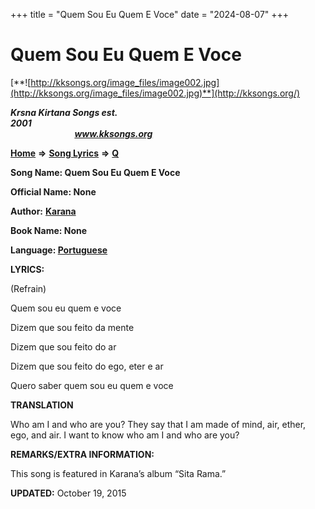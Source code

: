 +++
title = "Quem Sou Eu Quem E Voce"
date = "2024-08-07"
+++

# Quem Sou Eu Quem E Voce
[**![http://kksongs.org/image_files/image002.jpg](http://kksongs.org/image_files/image002.jpg)**](http://kksongs.org/)

**_Krsna Kirtana Songs est. 2001_**                                                                                                                                                 **_www.kksongs.org_**

**[Home](http://kksongs.org/)** **⇒** **[Song Lyrics](http://kksongs.org/lyrics.html)** **⇒** **[Q](http://kksongs.org/songs/song_q.html)**

**Song Name: Quem Sou Eu Quem E Voce**

**Official Name: None**

**Author:** [**Karana**](http://kksongs.org/authors/list/karana.html)

**Book Name: None**

**Language: [Portuguese](http://kksongs.org/language/list/portuguese.html)**

**LYRICS:**

(Refrain)

Quem sou eu quem e voce

Dizem que sou feito da mente

Dizem que sou feito do ar

Dizem que sou feito do ego, eter e ar

Quero saber quem sou eu quem e voce

**TRANSLATION**

Who am I and who are you? They say that I am made of mind, air, ether, ego, and air. I want to know who am I and who are you?

**REMARKS/EXTRA INFORMATION:**

This song is featured in Karana’s album “Sita Rama.”

**UPDATED:** October 19, 2015